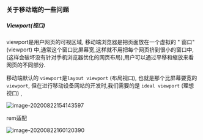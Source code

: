 ### 关于移动端的一些问题

##### Viewport(视口)

viewport是用户网页的可视区域, 移动端浏览器是把页面放在一个虚拟的 " 窗口" (viewport) 中,通常这个窗口比屏幕宽,这样就不用把每个网页挤到很小的窗口中,(这样会破坏没有针对手机浏览器优化的网页布局),用户可以通过平移和缩放来看网页的不同部分.

移动端默认的 `viewport`是`layout viewport` (布局视口), 也就是那个比屏幕要宽的`viewport`, 但在进行移动设备网站的开发时,我们需要的是  `ideal viewport`  (理想视口) , 

![image-20200822154143597](C:\Users\dell\AppData\Roaming\Typora\typora-user-images\image-20200822154143597.png)

rem适配

![image-20200822160120390](C:\Users\dell\AppData\Roaming\Typora\typora-user-images\image-20200822160120390.png)